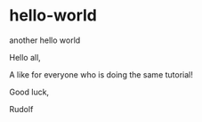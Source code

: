 # hello-world
another hello world

Hello all,

A like for everyone who is doing the same tutorial!

Good luck,

Rudolf

